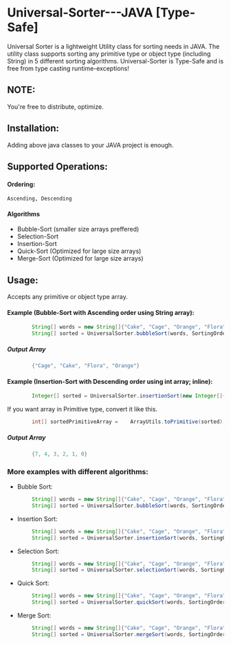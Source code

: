 # Universal-Sorter---JAVA [Type-Safe]
Universal Sorter is a lightweight Utility class for sorting needs in JAVA. The utility class supports sorting any primitive type or object type (including String) in 5 different sorting algorithms. Universal-Sorter is Type-Safe and is free from type casting runtime-exceptions!


## NOTE:
You're free to distribute, optimize.

## Installation:
Adding above java classes to your JAVA project is enough.

## Supported Operations:
#### Ordering:
```
Ascending, Descending
```
#### Algorithms
* Bubble-Sort (smaller size arrays preffered)
* Selection-Sort
* Insertion-Sort
* Quick-Sort (Optimized for large size arrays)
* Merge-Sort (Optimized for large size arrays)

## Usage:
Accepts any primitive or object type array.

#### Example (Bubble-Sort with Ascending order using String array):
```java
        String[] words = new String[]{"Cake", "Cage", "Orange", "Flora"};
        String[] sorted = UniversalSorter.bubbleSort(words, SortingOrder.ASCENDING);
```
##### Output Array
```java
        {"Cage", "Cake", "Flora", "Orange"}
```

#### Example (Insertion-Sort with Descending order using int array; inline):
```java
        Integer[] sorted = UniversalSorter.insertionSort(new Integer[]{3, 7, 1, 2, 0, 4}, SortingOrder.DESCENDING);
```
If you want array in Primitive type, convert it like this.
```java
        int[] sortedPrimitiveArray =	ArrayUtils.toPrimitive(sorted);
```
##### Output Array
```java
        {7, 4, 3, 2, 1, 0}
```

### More examples with different algorithms:

* Bubble Sort:
```java
        String[] words = new String[]{"Cake", "Cage", "Orange", "Flora"};
        String[] sorted = UniversalSorter.bubbleSort(words, SortingOrder.ASCENDING);
```

* Insertion Sort:
```java
        String[] words = new String[]{"Cake", "Cage", "Orange", "Flora"};
        String[] sorted = UniversalSorter.insertionSort(words, SortingOrder.ASCENDING);
```

* Selection Sort:
```java
        String[] words = new String[]{"Cake", "Cage", "Orange", "Flora"};
        String[] sorted = UniversalSorter.selectionSort(words, SortingOrder.ASCENDING);
```

* Quick Sort:
```java
        String[] words = new String[]{"Cake", "Cage", "Orange", "Flora"};
        String[] sorted = UniversalSorter.quickSort(words, SortingOrder.ASCENDING);
```

* Merge Sort:
```java
        String[] words = new String[]{"Cake", "Cage", "Orange", "Flora"};
        String[] sorted = UniversalSorter.mergeSort(words, SortingOrder.ASCENDING);
```
